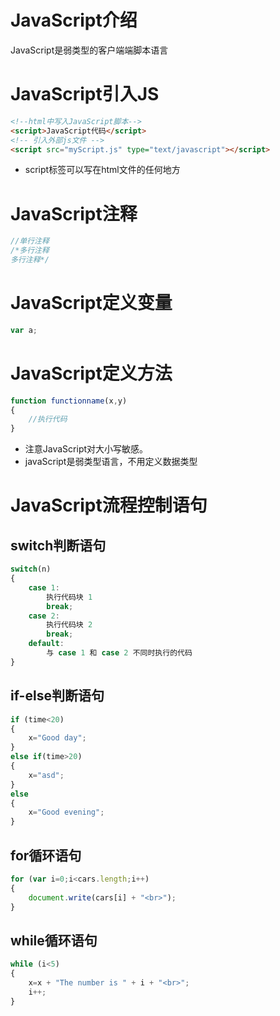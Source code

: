 # JavaScript介绍

JavaScript是弱类型的客户端端脚本语言

# JavaScript引入JS

```html
<!--html中写入JavaScript脚本-->
<script>JavaScript代码</script>
<!-- 引入外部js文件 -->
<script src="myScript.js" type="text/javascript"></script>
```

* script标签可以写在html文件的任何地方

# JavaScript注释

```javascript
//单行注释
/*多行注释
多行注释*/
```

# JavaScript定义变量

```javascript
var a;
```

# JavaScript定义方法

```javascript
function functionname(x,y)
{
    //执行代码
}
```

* 注意JavaScript对大小写敏感。
* javaScript是弱类型语言，不用定义数据类型

# JavaScript流程控制语句

## switch判断语句

```javascript
switch(n)
{
    case 1:
        执行代码块 1
        break;
    case 2:
        执行代码块 2
        break;
    default:
        与 case 1 和 case 2 不同时执行的代码
}
```

## if-else判断语句

```javascript
if (time<20)
{
    x="Good day";
}
else if(time>20)
{
    x="asd";
}
else
{
    x="Good evening";
}
```

## for循环语句

```javascript
for (var i=0;i<cars.length;i++)
{ 
    document.write(cars[i] + "<br>");
}
```

## while循环语句

```javascript
while (i<5)
{
    x=x + "The number is " + i + "<br>";
    i++;
}
```